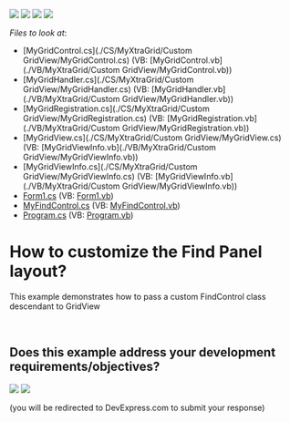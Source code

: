 <!-- default badges list -->
![](https://img.shields.io/endpoint?url=https://codecentral.devexpress.com/api/v1/VersionRange/128627064/10.2.3%2B)
[![](https://img.shields.io/badge/Open_in_DevExpress_Support_Center-FF7200?style=flat-square&logo=DevExpress&logoColor=white)](https://supportcenter.devexpress.com/ticket/details/E2806)
[![](https://img.shields.io/badge/📖_How_to_use_DevExpress_Examples-e9f6fc?style=flat-square)](https://docs.devexpress.com/GeneralInformation/403183)
[![](https://img.shields.io/badge/💬_Leave_Feedback-feecdd?style=flat-square)](#does-this-example-address-your-development-requirementsobjectives)
<!-- default badges end -->
<!-- default file list -->
*Files to look at*:

* [MyGridControl.cs](./CS/MyXtraGrid/Custom GridView/MyGridControl.cs) (VB: [MyGridControl.vb](./VB/MyXtraGrid/Custom GridView/MyGridControl.vb))
* [MyGridHandler.cs](./CS/MyXtraGrid/Custom GridView/MyGridHandler.cs) (VB: [MyGridHandler.vb](./VB/MyXtraGrid/Custom GridView/MyGridHandler.vb))
* [MyGridRegistration.cs](./CS/MyXtraGrid/Custom GridView/MyGridRegistration.cs) (VB: [MyGridRegistration.vb](./VB/MyXtraGrid/Custom GridView/MyGridRegistration.vb))
* [MyGridView.cs](./CS/MyXtraGrid/Custom GridView/MyGridView.cs) (VB: [MyGridViewInfo.vb](./VB/MyXtraGrid/Custom GridView/MyGridViewInfo.vb))
* [MyGridViewInfo.cs](./CS/MyXtraGrid/Custom GridView/MyGridViewInfo.cs) (VB: [MyGridViewInfo.vb](./VB/MyXtraGrid/Custom GridView/MyGridViewInfo.vb))
* [Form1.cs](./CS/MyXtraGrid/Form1.cs) (VB: [Form1.vb](./VB/MyXtraGrid/Form1.vb))
* [MyFindControl.cs](./CS/MyXtraGrid/MyFindControl.cs) (VB: [MyFindControl.vb](./VB/MyXtraGrid/MyFindControl.vb))
* [Program.cs](./CS/MyXtraGrid/Program.cs) (VB: [Program.vb](./VB/MyXtraGrid/Program.vb))
<!-- default file list end -->
# How to customize the Find Panel layout?


<p>This example demonstrates how to pass a custom FindControl class descendant to GridView</p>

<br/>


<!-- feedback -->
## Does this example address your development requirements/objectives?

[<img src="https://www.devexpress.com/support/examples/i/yes-button.svg"/>](https://www.devexpress.com/support/examples/survey.xml?utm_source=github&utm_campaign=winforms-grid-customize-find-panel&~~~was_helpful=yes) [<img src="https://www.devexpress.com/support/examples/i/no-button.svg"/>](https://www.devexpress.com/support/examples/survey.xml?utm_source=github&utm_campaign=winforms-grid-customize-find-panel&~~~was_helpful=no)

(you will be redirected to DevExpress.com to submit your response)
<!-- feedback end -->
